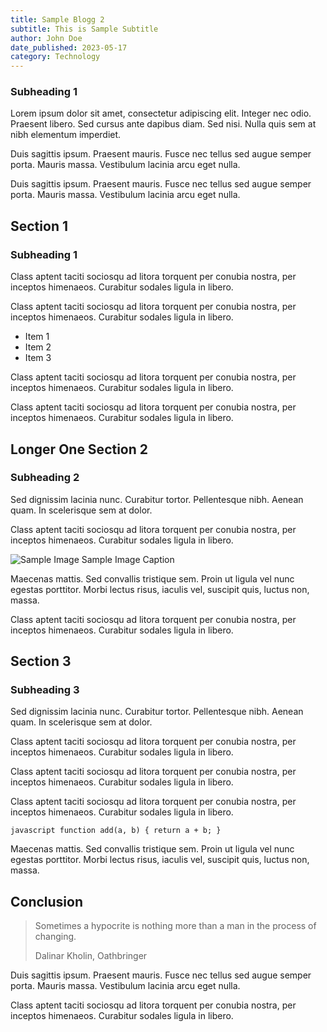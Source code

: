 ```yaml
---
title: Sample Blogg 2
subtitle: This is Sample Subtitle
author: John Doe
date_published: 2023-05-17
category: Technology
---
```


### Subheading 1

Lorem ipsum dolor sit amet, consectetur adipiscing elit. Integer nec odio. Praesent libero. Sed cursus ante dapibus diam. Sed nisi. Nulla quis sem at nibh elementum imperdiet.

Duis sagittis ipsum. Praesent mauris. Fusce nec tellus sed augue semper porta. Mauris massa. Vestibulum lacinia arcu eget nulla.

Duis sagittis ipsum. Praesent mauris. Fusce nec tellus sed augue semper porta. Mauris massa. Vestibulum lacinia arcu eget nulla.

## Section 1

### Subheading 1

Class aptent taciti sociosqu ad litora torquent per conubia nostra, per inceptos himenaeos. Curabitur sodales ligula in libero.

Class aptent taciti sociosqu ad litora torquent per conubia nostra, per inceptos himenaeos. Curabitur sodales ligula in libero.

- Item 1
- Item 2
- Item 3

Class aptent taciti sociosqu ad litora torquent per conubia nostra, per inceptos himenaeos. Curabitur sodales ligula in libero.

Class aptent taciti sociosqu ad litora torquent per conubia nostra, per inceptos himenaeos. Curabitur sodales ligula in libero.

## Longer One Section 2

### Subheading 2

Sed dignissim lacinia nunc. Curabitur tortor. Pellentesque nibh. Aenean quam. In scelerisque sem at dolor.

Class aptent taciti sociosqu ad litora torquent per conubia nostra, per inceptos himenaeos. Curabitur sodales ligula in libero.

![Sample Image](/images/landscape.jpg)
Sample Image Caption

Maecenas mattis. Sed convallis tristique sem. Proin ut ligula vel nunc egestas porttitor. Morbi lectus risus, iaculis vel, suscipit quis, luctus non, massa.

Class aptent taciti sociosqu ad litora torquent per conubia nostra, per inceptos himenaeos. Curabitur sodales ligula in libero.

## Section 3

### Subheading 3

Sed dignissim lacinia nunc. Curabitur tortor. Pellentesque nibh. Aenean quam. In scelerisque sem at dolor.

Class aptent taciti sociosqu ad litora torquent per conubia nostra, per inceptos himenaeos. Curabitur sodales ligula in libero.

Class aptent taciti sociosqu ad litora torquent per conubia nostra, per inceptos himenaeos. Curabitur sodales ligula in libero.

Class aptent taciti sociosqu ad litora torquent per conubia nostra, per inceptos himenaeos. Curabitur sodales ligula in libero.

```
javascript function add(a, b) { return a + b; }
```


Maecenas mattis. Sed convallis tristique sem. Proin ut ligula vel nunc egestas porttitor. Morbi lectus risus, iaculis vel, suscipit quis, luctus non, massa.

## Conclusion

> Sometimes a hypocrite is nothing more than a man in the process of changing.
>
> Dalinar Kholin, Oathbringer

Duis sagittis ipsum. Praesent mauris. Fusce nec tellus sed augue semper porta. Mauris massa. Vestibulum lacinia arcu eget nulla.

Class aptent taciti sociosqu ad litora torquent per conubia nostra, per inceptos himenaeos. Curabitur sodales ligula in libero.
